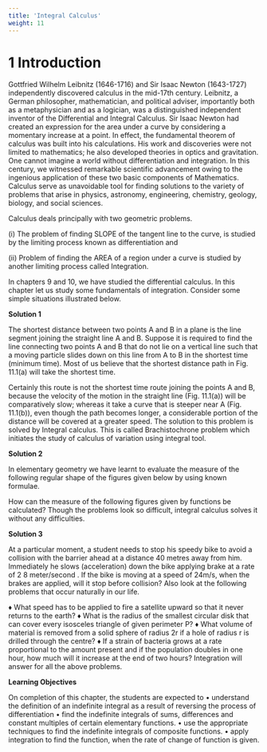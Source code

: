 ```yaml
---
title: 'Integral Calculus'
weight: 11
---
```


# 1 Introduction
Gottfried Wilhelm Leibnitz (1646-1716) and
Sir Isaac Newton (1643-1727) independently
discovered calculus in the mid-17th century. Leibnitz,
a German philosopher, mathematician, and political
adviser, importantly both as a metaphysician and as
a logician, was a distinguished independent inventor
of the Differential and Integral Calculus. Sir Isaac
Newton had created an expression for the area under a
curve by considering a momentary increase at a point.
In effect, the fundamental theorem of calculus was built
into his calculations. His work and discoveries were not limited to mathematics; he also developed
theories in optics and gravitation.
One cannot imagine a world without differentiation and integration. In this century, we witnessed
remarkable scientific advancement owing to the ingenious application of these two basic components
of Mathematics. Calculus serve as unavoidable tool for finding solutions to the variety of problems
that arise in physics, astronomy, engineering, chemistry, geology, biology, and social sciences.

Calculus deals principally with two geometric problems.

(i) The problem of finding SLOPE of the tangent line to the curve, is studied by the limiting
process known as differentiation and

(ii) Problem of finding the AREA of a region under a curve is studied by another limiting process
called Integration.

In chapters 9 and 10, we have studied the differential calculus. In this chapter let us study some
fundamentals of integration.
Consider some simple situations illustrated below.


**Solution 1**

The shortest distance between two points A and B in a plane is the line segment joining the straight
line A and B. Suppose it is required to find the line connecting two points A and B that do not lie
on a vertical line such that a moving particle slides down on this line from A to B in the shortest
time (minimum time). Most of us believe that the shortest distance path in Fig. 11.1(a) will take the shortest time.


Certainly this route is not the shortest time route joining the points A and B, because the velocity
of the motion in the straight line (Fig. 11.1(a)) will be comparatively slow; whereas it take a curve
that is steeper near A (Fig. 11.1(b)), even though the path becomes longer, a considerable portion of
the distance will be covered at a greater speed. The solution to this problem is solved by Integral
calculus. This is called Brachistochrone problem which initiates the study of calculus of variation
using integral tool.

**Solution 2**

In elementary geometry we have learnt to evaluate the measure of the following regular shape of
the figures given below by using known formulae.

How can the measure of the following figures given by functions be calculated?
Though the problems look so difficult, integral calculus solves it without any difficulties.

**Solution 3** 

 At a particular moment, a student needs to stop his speedy bike
to avoid a collision with the barrier ahead at a distance 40 metres
away from him. Immediately he slows (acceleration) down the bike
applying brake at a rate of 2 8 meter/second . If the bike is moving
at a speed of 24m/s, when the brakes are applied, will it stop before
collision?
Also look at the following problems that occur naturally in our
life.

♦ What speed has to be applied to fire a satellite upward so that it never returns to the earth?
♦ What is the radius of the smallest circular disk that can cover every isosceles triangle of given
perimeter P?
♦ What volume of material is removed from a solid sphere of radius 2r if a hole of radius r is
drilled through the centre?
♦ If a strain of bacteria grows at a rate proportional to the amount present and if the population
doubles in one hour, how much will it increase at the end of two hours?
Integration will answer for all the above problems.

**Learning Objectives**

On completion of this chapter, the students are expected to
• understand the definition of an indefinite integral as a result of reversing the process of
differentiation
• find the indefinite integrals of sums, differences and constant multiples of certain elementary
functions.
• use the appropriate techniques to find the indefinite integrals of composite functions.
• apply integration to find the function, when the rate of change of function is given.
